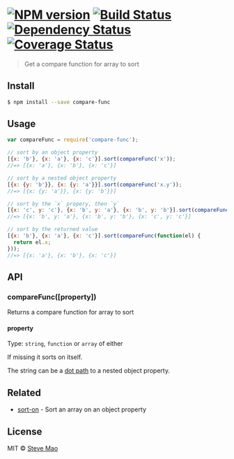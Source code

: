 #  [![NPM version][npm-image]][npm-url] [![Build Status][travis-image]][travis-url] [![Dependency Status][daviddm-image]][daviddm-url] [![Coverage Status][coveralls-image]][coveralls-url]

> Get a compare function for array to sort


## Install

```sh
$ npm install --save compare-func
```


## Usage

```js
var compareFunc = require('compare-func');

// sort by an object property
[{x: 'b'}, {x: 'a'}, {x: 'c'}].sort(compareFunc('x'));
//=> [{x: 'a'}, {x: 'b'}, {x: 'c'}]

// sort by a nested object property
[{x: {y: 'b'}}, {x: {y: 'a'}}].sort(compareFunc('x.y'));
//=> [{x: {y: 'a'}}, {x: {y: 'b'}}]

// sort by the `x` propery, then `y`
[{x: 'c', y: 'c'}, {x: 'b', y: 'a'}, {x: 'b', y: 'b'}].sort(compareFunc(['x', 'y']));
//=> [{x: 'b', y: 'a'}, {x: 'b', y: 'b'}, {x: 'c', y: 'c'}]

// sort by the returned value
[{x: 'b'}, {x: 'a'}, {x: 'c'}].sort(compareFunc(function(el) {
  return el.x;
}));
//=> [{x: 'a'}, {x: 'b'}, {x: 'c'}]
```


## API

### compareFunc([property])

Returns a compare function for array to sort

#### property

Type: `string`, `function` or `array` of either

If missing it sorts on itself.

The string can be a [dot path](https://github.com/sindresorhus/dot-prop) to a nested object property.


## Related

- [sort-on](https://github.com/sindresorhus/sort-on) - Sort an array on an object property


## License

MIT © [Steve Mao](https://github.com/stevemao)


[npm-image]: https://badge.fury.io/js/compare-func.svg
[npm-url]: https://npmjs.org/package/compare-func
[travis-image]: https://travis-ci.org/stevemao/compare-func.svg?branch=master
[travis-url]: https://travis-ci.org/stevemao/compare-func
[daviddm-image]: https://david-dm.org/stevemao/compare-func.svg?theme=shields.io
[daviddm-url]: https://david-dm.org/stevemao/compare-func
[coveralls-image]: https://coveralls.io/repos/stevemao/compare-func/badge.svg
[coveralls-url]: https://coveralls.io/r/stevemao/compare-func
